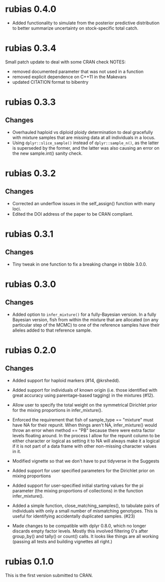 # rubias 0.4.0

* Added functionality to simulate from the posterior predictive distribution
  to better summarize uncertainty on stock-specific total catch.


# rubias 0.3.4

Small patch update to deal with some CRAN check NOTES:

* removed documented parameter that was not used in a function
* removed explicit dependence on C++11 in the Makevars
* updated CITATION format to bibentry

# rubias 0.3.3

## Changes

* Overhauled haploid vs diploid ploidy determination to deal gracefully with mixture samples that
are missing data at all individuals in a locus.
* Using `dplyr::slice_sample()` instead of `dplyr::sample_n()`, as the latter is superseded
by the former, and the latter was also causing an error on the new sample.int() sanity check.



# rubias 0.3.2

## Changes

* Corrected an underflow issues in the self_assign() function with
many loci.
* Edited the DOI address of the paper to be CRAN compliant.

# rubias 0.3.1

## Changes

* Tiny tweak in one function to fix a breaking change in tibble 3.0.0.

# rubias 0.3.0

## Changes

* Added option to `infer_mixture()` for a fully-Bayesian version.
In a fully Bayesian version, fish from within
the mixture that are allocated (on any particular step of the MCMC) to one of the reference
samples have their alleles added to that reference sample.


# rubias 0.2.0

## Changes

* Added support for haploid markers (#14, @krshedd).

* Added support for individuals of known origin (i.e. those identified with great accuracy using 
parentage-based tagging) in the mixtures (#12).

* Allow user to specify the total weight on the symmetrical Dirichlet prior for the mixing
proportions in infer_mixture().

* Enforced the requirement that fish of sample_type == "mixture" must have NA for their repunit.
When things aren't NA, infer_mixture() would throw an error when method == "PB" because there 
were extra factor levels floating around.  In the process I allow for the repunit column to be
either character or logical as setting it to NA will always make it a logical if it is not part
of a data frame with other non-missing character values in it.

* Modified vignette so that we don't have to put tidyverse in the Suggests

* Added support for user specified parameters for the Dirichlet prior on mixing proportions

* Added support for user-specified initial starting values for the pi parameter (the mixing proportions of collections)
in the function infer_mixture().

* Added a simple function, close_matching_samples(), to tabulate pairs of
individuals with only a small number of mismatching
genotypes.  This is useful for identifying accidentally duplicated samples. (#23)

* Made changes to be compatible with dplyr 0.8.0, which no longer discards
empty factor levels.  Mostly this involved filtering 0's after group_by() and
tally()  or count() calls.  It looks like things are all working (passing all tests
and building vignettes all right.)



# rubias 0.1.0

This is the first version submitted to CRAN.
